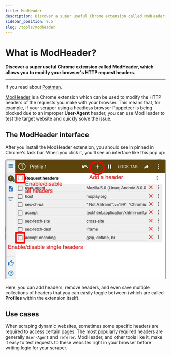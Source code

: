 ```yaml
---
title: ModHeader
description: Discover a super useful Chrome extension called ModHeader, which allows you to modify your browser's HTTP request headers.
sidebar_position: 9.5
slug: /tools/modheader
---
```


# [](#what-is-modheader) What is ModHeader?

**Discover a super useful Chrome extension called ModHeader, which allows you to modify your browser's HTTP request headers.**

---

If you read about [Postman](./postman.md).

[ModHeader](https://chrome.google.com/webstore/detail/modheader/idgpnmonknjnojddfkpgkljpfnnfcklj?hl=en) is a Chrome extension which can be used to modify the HTTP headers of the requests you make with your browser. This means that, for example, if your scraper using a headless browser Puppeteer is being blocked due to an improper **User-Agent** header, you can use ModHeader to test the target website and quickly solve the issue.

## [](#interface) The ModHeader interface

After you install the ModHeader extension, you should see in pinned in Chrome's task bar. When you click it, you'll see an interface like this pop up:

![Modheader's simple interface](./images/modheader.webp)

Here, you can add headers, remove headers, and even save multiple collections of headers that you can easily toggle between (which are called **Profiles** within the extension itself).

## [](#use-cases) Use cases

When scraping dynamic websites, sometimes some specific headers are required to access certain pages. The most popularly required headers are generally `User-Agent` and `referer`. ModHeader, and other tools like it, make it easy to test requests to these websites right in your browser before writing logic for your scraper.
